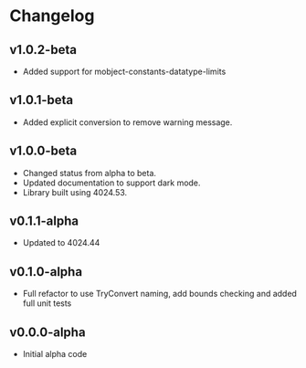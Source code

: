 # Changelog

## v1.0.2-beta

- Added support for mobject-constants-datatype-limits

## v1.0.1-beta

- Added explicit conversion to remove warning message.

## v1.0.0-beta

- Changed status from alpha to beta.
- Updated documentation to support dark mode.
- Library built using 4024.53.

## v0.1.1-alpha

- Updated to 4024.44

## v0.1.0-alpha

- Full refactor to use TryConvert naming, add bounds checking and added full unit tests

## v0.0.0-alpha

- Initial alpha code
